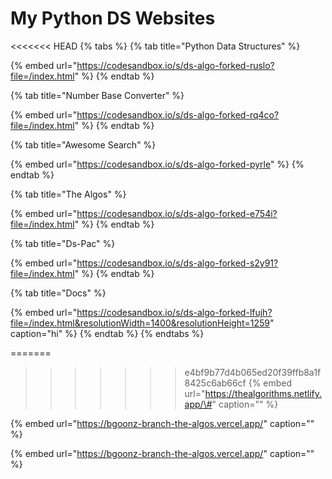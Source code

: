 # My Python DS Websites

<<<<<<< HEAD
{% tabs %} {% tab title="Python Data Structures" %}

{% embed url="https://codesandbox.io/s/ds-algo-forked-ruslo?file=/index.html" %} {% endtab %}

{% tab title="Number Base Converter" %}

{% embed url="https://codesandbox.io/s/ds-algo-forked-rq4co?file=/index.html" %} {% endtab %}

{% tab title="Awesome Search" %}

{% embed url="https://codesandbox.io/s/ds-algo-forked-pyrle" %} {% endtab %}

{% tab title="The Algos" %}

{% embed url="https://codesandbox.io/s/ds-algo-forked-e754i?file=/index.html" %} {% endtab %}

{% tab title="Ds-Pac" %}

{% embed url="https://codesandbox.io/s/ds-algo-forked-s2y91?file=/index.html" %} {% endtab %}

{% tab title="Docs" %}

{% embed url="https://codesandbox.io/s/ds-algo-forked-lfujh?file=/index.html&resolutionWidth=1400&resolutionHeight=1259" caption="hi" %} {% endtab %} {% endtabs %}

=======
>>>>>>> e4bf9b77d4b065ed20f39ffb8a1f8425c6ab66cf
{% embed url="https://thealgorithms.netlify.app/\#" caption="" %}

{% embed url="https://bgoonz-branch-the-algos.vercel.app/" caption="" %}

{% embed url="https://bgoonz-branch-the-algos.vercel.app/" caption="" %}
